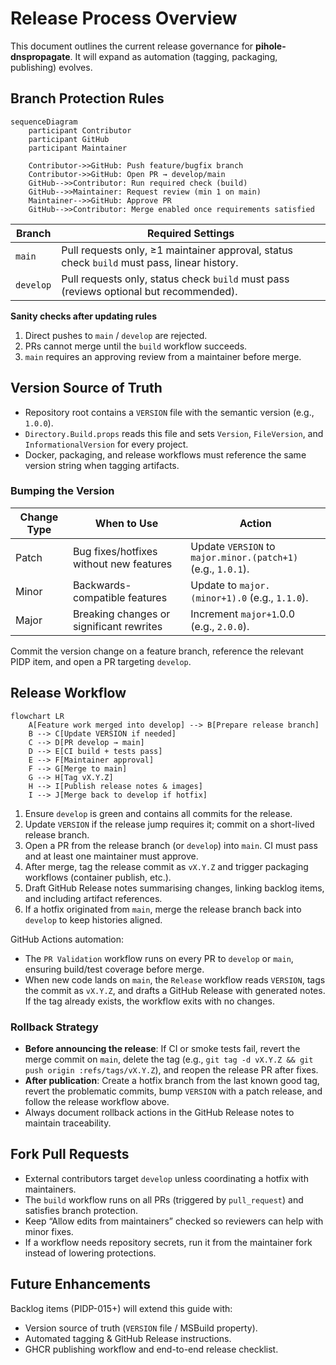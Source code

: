 # Release Process Overview

This document outlines the current release governance for **pihole-dnspropagate**. It will expand as automation (tagging, packaging, publishing) evolves.

## Branch Protection Rules

```mermaid
sequenceDiagram
    participant Contributor
    participant GitHub
    participant Maintainer

    Contributor->>GitHub: Push feature/bugfix branch
    Contributor->>GitHub: Open PR → develop/main
    GitHub-->>Contributor: Run required check (build)
    GitHub-->>Maintainer: Request review (min 1 on main)
    Maintainer-->>GitHub: Approve PR
    GitHub-->>Contributor: Merge enabled once requirements satisfied
```

| Branch   | Required Settings                                                                                               |
|----------|------------------------------------------------------------------------------------------------------------------|
| `main`   | Pull requests only, ≥1 maintainer approval, status check `build` must pass, linear history.                      |
| `develop`| Pull requests only, status check `build` must pass (reviews optional but recommended).                           |

**Sanity checks after updating rules**
1. Direct pushes to `main` / `develop` are rejected.
2. PRs cannot merge until the `build` workflow succeeds.
3. `main` requires an approving review from a maintainer before merge.

## Version Source of Truth

- Repository root contains a `VERSION` file with the semantic version (e.g., `1.0.0`).
- `Directory.Build.props` reads this file and sets `Version`, `FileVersion`, and `InformationalVersion` for every project.
- Docker, packaging, and release workflows must reference the same version string when tagging artifacts.

### Bumping the Version

| Change Type | When to Use                               | Action                                                                 |
|-------------|--------------------------------------------|------------------------------------------------------------------------|
| Patch       | Bug fixes/hotfixes without new features    | Update `VERSION` to `major.minor.(patch+1)` (e.g., `1.0.1`).            |
| Minor       | Backwards-compatible features              | Update to `major.(minor+1).0` (e.g., `1.1.0`).                          |
| Major       | Breaking changes or significant rewrites   | Increment `major+1`.0.0 (e.g., `2.0.0`).                                |

Commit the version change on a feature branch, reference the relevant PIDP item, and open a PR targeting `develop`.

## Release Workflow

```mermaid
flowchart LR
    A[Feature work merged into develop] --> B[Prepare release branch]
    B --> C[Update VERSION if needed]
    C --> D[PR develop → main]
    D --> E[CI build + tests pass]
    E --> F[Maintainer approval]
    F --> G[Merge to main]
    G --> H[Tag vX.Y.Z]
    H --> I[Publish release notes & images]
    I --> J[Merge back to develop if hotfix]
```

1. Ensure `develop` is green and contains all commits for the release.
2. Update `VERSION` if the release jump requires it; commit on a short-lived release branch.
3. Open a PR from the release branch (or `develop`) into `main`. CI must pass and at least one maintainer must approve.
4. After merge, tag the release commit as `vX.Y.Z` and trigger packaging workflows (container publish, etc.).
5. Draft GitHub Release notes summarising changes, linking backlog items, and including artifact references.
6. If a hotfix originated from `main`, merge the release branch back into `develop` to keep histories aligned.

GitHub Actions automation:
- The `PR Validation` workflow runs on every PR to `develop` or `main`, ensuring build/test coverage before merge.
- When new code lands on `main`, the `Release` workflow reads `VERSION`, tags the commit as `vX.Y.Z`, and drafts a GitHub Release with generated notes. If the tag already exists, the workflow exits with no changes.

### Rollback Strategy

- **Before announcing the release**: If CI or smoke tests fail, revert the merge commit on `main`, delete the tag (e.g., `git tag -d vX.Y.Z && git push origin :refs/tags/vX.Y.Z`), and reopen the release PR after fixes.
- **After publication**: Create a hotfix branch from the last known good tag, revert the problematic commits, bump `VERSION` with a patch release, and follow the release workflow above.
- Always document rollback actions in the GitHub Release notes to maintain traceability.

## Fork Pull Requests

- External contributors target `develop` unless coordinating a hotfix with maintainers.
- The `build` workflow runs on all PRs (triggered by `pull_request`) and satisfies branch protection.
- Keep “Allow edits from maintainers” checked so reviewers can help with minor fixes.
- If a workflow needs repository secrets, run it from the maintainer fork instead of lowering protections.

## Future Enhancements

Backlog items (PIDP-015+) will extend this guide with:
- Version source of truth (`VERSION` file / MSBuild property).
- Automated tagging & GitHub Release instructions.
- GHCR publishing workflow and end-to-end release checklist.
